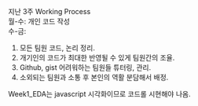 지난 3주 Working Process <br>
월-수: 개인 코드 작성 <br>
수-금: 
1. 모든 팀원 코드, 논리 정리. 
2. 개기인의 코드가 최대한 반영될 수 있게 팀원간의 조율.
3. Github, gist 어려워하는 팀원들 튜터링, 관리.
4. 소외되는 팀원과 소통 후 본인의 역활 분담해서 배정. 

Week1_EDA는 javascript 시각화이므로 코드롤 시현해야 나옴.

